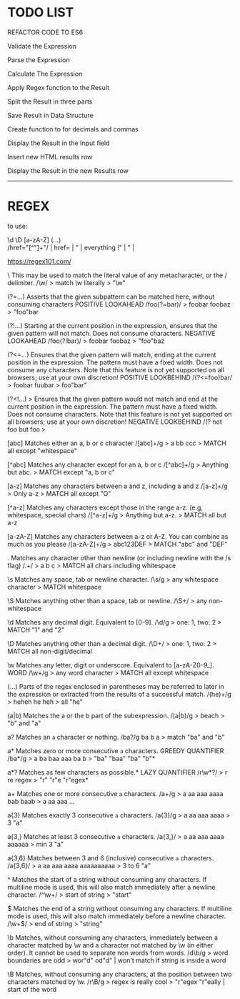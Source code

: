 # TODO LIST

REFACTOR CODE TO ES6

<!-- Identify Design Pattern -->

<!-- Add Button Values -->

<!-- Add Event Handler - Input -->

<!-- Display Values on Click -->

<!-- Save Expression to Data Structure -->

<!-- Add Event Handler - Operators -->

Validate the Expression

Parse the Expression

Calculate The Expression

Apply Regex function to the Result

Split the Result in three parts

Save Result in Data Structure

Create function to for decimals and commas

Display the Result in the Input field

Insert new HTML results row

Display the Result in the new Results row

---

# REGEX

to use:

\d
\D
[a-zA-Z]
(...)
\
/href="[^"]+"/ | href= | " | everything !" | " |


https://regex101.com/

\           This may be used to match the literal value of any metacharacter, or the / delimiter.
                /\\w/ > match \w literally > "\w"

(?=...)     Asserts that the given subpattern can be matched here, without consuming characters
                POSITIVE LOOKAHEAD
                /foo(?=bar)/ > foobar foobaz > "foo"bar

(?!...)     Starting at the current position in the expression, ensures that the given pattern will not match. Does not consume characters.
                NEGATIVE LOOKAHEAD
                /foo(?!bar)/ > foobar foobaz > "foo"baz

(?<=...)    Ensures that the given pattern will match, ending at the current position in the expression. The pattern must have a fixed width. Does not consume any characters.
            Note that this feature is not yet supported on all browsers; use at your own discretion!
                POSITIVE LOOKBEHIND
                /(?<=foo)bar/ > foobar fuubar > foo"bar"

(?<!...) >  Ensures that the given pattern would not match and end at the current position in the expression. The pattern must have a fixed width. Does not consume characters.
            Note that this feature is not yet supported on all browsers; use at your own discretion!
                NEGATIVE LOOKBEHIND
                /(?<!not )foo/ > not foo but foo > 

[abc]       Matches either an a, b or c character
                /[abc]+/g > a bb ccc > MATCH all except "whitespace"

[^abc]      Matches any character except for an a, b or c
                /[^abc]+/g > Anything but abc. > MATCH except "a, b or c"

[a-z]       Matches any characters between a and z, including a and z
                /[a-z]+/g > Only a-z > MATCH all except "O"

[^a-z]      Matches any characters except those in the range a-z. (e.g, whitespace, special chars)
                /[^a-z]+/g > Anything but a-z. > MATCH all but a-z

[a-zA-Z]    Matches any characters between a-z or A-Z. You can combine as much as you please
                /[a-zA-Z]+/g > abc123DEF > MATCH "abc" and "DEF"

.           Matches any character other than newline (or including newline with the /s flag)
                /.+/ > a b c > MATCH all chars including whitespace

\s          Matches any space, tab or newline character.
                /\s/g > any whitespace character > MATCH whitespace

\S          Matches anything other than a space, tab or newline.
                /\S+/ > any non-whitespace

\d          Matches any decimal digit. Equivalent to [0-9].
                /\d/g > one: 1, two: 2 > MATCH "1" and "2"

\D          Matches anything other than a decimal digit.
                /\D+/ > one: 1, two: 2 > MATCH all non-digit/decimal

\w          Matches any letter, digit or underscore. Equivalent to [a-zA-Z0-9_].
                WORD
                /\w+/g > any word character > MATCH all except whitespace

(...)       Parts of the regex enclosed in parentheses may be referred to later in the expression or extracted from the results of a successful match.
                /(he)+/g > heheh he heh > all "he"

(a|b)       Matches the a or the b part of the subexpression.
                /(a|b)/g > beach > "b" and "a"

a?          Matches an `a` character or nothing.
                /ba?/g ba b a > match "ba" and "b"

a*          Matches zero or more consecutive `a` characters.
                GREEDY QUANTIFIER
                /ba*/g > a ba baa aaa ba b > "ba" "baa" "ba" "b"*

a*?         Matches as few characters as possible.*
                LAZY QUANTIFIER
                /r\w*?/ > r re regex > "r" "r"e "r"egex*

a+          Matches one or more consecutive `a` characters.
                /a+/g > a aa aaa aaaa bab baab > a aa aaa ...

a{3}        Matches exactly 3 consecutive `a` characters.
                /a{3}/g > a aa aaa aaaa > 3 "a"

a{3,}       Matches at least 3 consecutive `a` characters.
                /a{3,}/ > a aa aaa aaaa aaaaaa > min 3 "a"

a{3,6}      Matches between 3 and 6 (inclusive) consecutive `a` characters.
                /a{3,6}/ > a aa aaa aaaa aaaaaaaaaa > 3 to 6 "a"

^           Matches the start of a string without consuming any characters. If multiline mode is used, this will also match immediately after a newline character.
                /^\w+/ > start of string > "start"

$           Matches the end of a string without consuming any characters. If multiline mode is used, this will also match immediately before a newline character.
                /\w+$/ > end of string > "string"

\b          Matches, without consuming any characters, immediately between a character matched by \w and a character not matched by \w (in either order). It cannot be used to separate non words from words.
                /d\b/g > word boundaries are odd > wor"d" od"d" | won't match if string is inside a word

\B          Matches, without consuming any characters, at the position between two characters matched by \w.
                /r\B/g > regex is really cool > "r"egex "r"eally | start of the word







